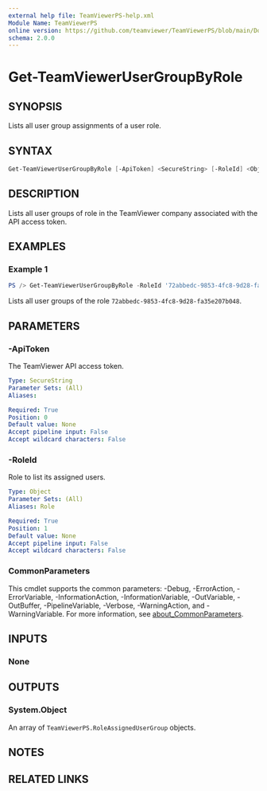 ```yaml
---
external help file: TeamViewerPS-help.xml
Module Name: TeamViewerPS
online version: https://github.com/teamviewer/TeamViewerPS/blob/main/Docs/Help/Get-TeamViewerUserGroupByRole.md
schema: 2.0.0
---
```


# Get-TeamViewerUserGroupByRole

## SYNOPSIS

Lists all user group assignments of a user role.

## SYNTAX

```powershell
Get-TeamViewerUserGroupByRole [-ApiToken] <SecureString> [-RoleId] <Object> [<CommonParameters>]
```

## DESCRIPTION

Lists all user groups of role in the TeamViewer company associated with the API access token.

## EXAMPLES

### Example 1

```powershell
PS /> Get-TeamViewerUserGroupByRole -RoleId '72abbedc-9853-4fc8-9d28-fa35e207b048'
```

Lists all user groups of the role `72abbedc-9853-4fc8-9d28-fa35e207b048`.

## PARAMETERS

### -ApiToken

The TeamViewer API access token.

```yaml
Type: SecureString
Parameter Sets: (All)
Aliases:

Required: True
Position: 0
Default value: None
Accept pipeline input: False
Accept wildcard characters: False
```

### -RoleId

Role to list its assigned users.

```yaml
Type: Object
Parameter Sets: (All)
Aliases: Role

Required: True
Position: 1
Default value: None
Accept pipeline input: False
Accept wildcard characters: False
```

### CommonParameters

This cmdlet supports the common parameters: -Debug, -ErrorAction, -ErrorVariable, -InformationAction, -InformationVariable, -OutVariable, -OutBuffer, -PipelineVariable, -Verbose, -WarningAction, and -WarningVariable. For more information, see [about_CommonParameters](http://go.microsoft.com/fwlink/?LinkID=113216).

## INPUTS

### None

## OUTPUTS

### System.Object

An array of `TeamViewerPS.RoleAssignedUserGroup` objects.

## NOTES

## RELATED LINKS
